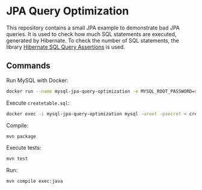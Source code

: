 # JPA Query Optimization

This repository contains a small JPA example to demonstrate bad JPA queries. It is used to check how much SQL statements are executed, generated by Hibernate.
To check the number of SQL statements, the library [Hibernate SQL Query Assertions](https://github.com/Lemick/hibernate-query-asserts) is used.

## Commands

Run MySQL with Docker:

```sh
docker run --name mysql-jpa-query-optimization -e MYSQL_ROOT_PASSWORD=secret -p 3306:3306 -d mysql:8.4
```

Execute `createtable.sql`:

```sh
docker exec -i mysql-jpa-query-optimization mysql -uroot -psecret < create-table.sql
```

Compile:

```sh
mvn package
```

Execute tests:

```sh
mvn test
```

Run:

```sh
mvn compile exec:java
```
